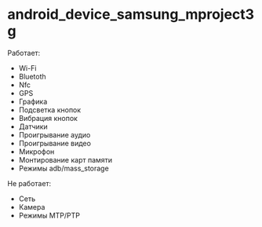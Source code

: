 # android_device_samsung_mproject3g
Работает:

- Wi-Fi
- Bluetoth
- Nfc
- GPS
- Графика
- Подсветка кнопок
- Вибрация кнопок
- Датчики
- Проигрывание аудио
- Проигрывание видео
- Микрофон
- Монтирование карт памяти
- Режимы adb/mass_storage


Не работает:

- Сеть
- Камера
- Режимы MTP/PTP
